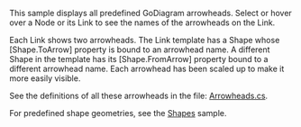 This sample displays all predefined GoDiagram arrowheads.
Select or hover over a Node or its Link to see the names of the arrowheads on the Link.

Each Link shows two arrowheads.
The Link template has a Shape whose [Shape.ToArrow] property is bound to an arrowhead name.
A different Shape in the template has its [Shape.FromArrow] property bound to a different arrowhead name.
Each arrowhead has been scaled up to make it more easily visible.

See the definitions of all these arrowheads in the file:
[Arrowheads.cs](https://github.com/NorthwoodsSoftware/GoDiagram/blob/main/Extensions/GraphObjects/Arrowheads/Arrowheads.cs).

For predefined shape geometries, see the [Shapes](demo/Shapes) sample.